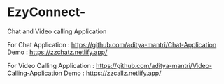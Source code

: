 # EzyConnect-
Chat and Video calling Application 

For Chat Application : https://github.com/aditya-mantri/Chat-Application
Demo : https://zzchatz.netlify.app/

For Video Calling Application : https://github.com/aditya-mantri/Video-Calling-Application
Demo :  https://zzcallz.netlify.app/
